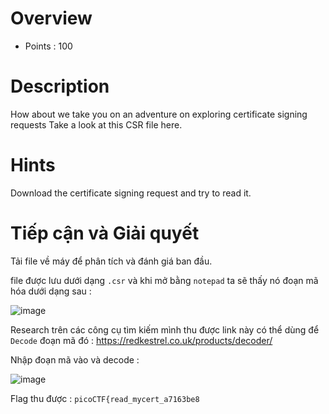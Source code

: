 # Overview #
* Points : 100

# Description #
How about we take you on an adventure on exploring certificate signing requests
Take a look at this CSR file here.

# Hints #
Download the certificate signing request and try to read it.

# Tiếp cận và Giải quyết #
Tải file về máy để phân tích và đánh giá ban đầu.

file được lưu dưới dạng `.csr` và khi mở bằng `notepad` ta sẽ thấy nó đoạn mã hóa dưới dạng sau :

![image](https://user-images.githubusercontent.com/126185640/229822086-d85b59a2-3bd1-4e10-b1cb-dcb5fa8c389d.png)

Research trên các công cụ tìm kiếm mình thu được link này có thể dùng để `Decode` đoạn mã đó : https://redkestrel.co.uk/products/decoder/

Nhập đoạn mã vào và decode :

![image](https://user-images.githubusercontent.com/126185640/229822804-81c0865c-6daa-4c84-af80-f25022ac3dd3.png)

Flag thu được : 	`picoCTF{read_mycert_a7163be8`


